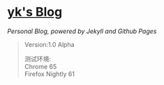 # [yk's Blog](https://m8524769.github.io/)

_Personal Blog, powered by Jekyll and Github Pages_

> Version:1.0 Alpha
>
> 测试环境:<br>
> Chrome 65<br>
> Firefox Nightly 61